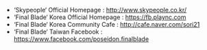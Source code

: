 + ‘Skypeople‘ Official Homepage : <http://www.skypeople.co.kr/>
+ ‘Final Blade‘ Korea Official Homepage : <https://fb.plaync.com>
+ ‘Final Blade‘ Korea Community Cafe : <http://cafe.naver.com/sori21>
+ ‘Final Blade‘ Taiwan Facebook : <https://www.facebook.com/poseidon.finalblade>

